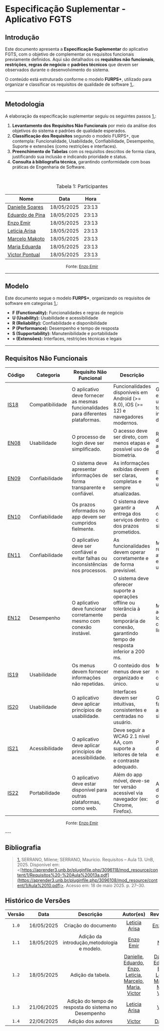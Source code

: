 # Especificação Suplementar - Aplicativo FGTS

## Introdução

Este documento apresenta a **Especificação Suplementar** do aplicativo FGTS, com o objetivo de complementar os requisitos funcionais previamente definidos. Aqui são detalhados os **requisitos não funcionais**, **restrições**, **regras de negócio** e **padrões técnicos** que devem ser observados durante o desenvolvimento do sistema. 

O conteúdo está estruturado conforme o modelo **FURPS+**, utilizado para organizar e classificar os requisitos de qualidade de software <a id="RP1" href="#TEC1">1.</a>.

---

## Metodologia

A elaboração da especificação suplementar seguiu os seguintes passos <a id="RP1" href="#TEC1">1.</a>:

1. **Levantamento dos Requisitos Não Funcionais** por meio da análise dos objetivos do sistema e padrões de qualidade esperados.
2. **Classificação dos Requisitos** segundo o modelo FURPS+, que contempla: Funcionalidade, Usabilidade, Confiabilidade, Desempenho, Suporte e extensões (como restrições e interfaces).
3. **Preenchimento de Tabelas** com os requisitos descritos de forma clara, justificando sua inclusão e indicando prioridade e status.
4. **Consulta à bibliografia técnica**, garantindo conformidade com boas práticas de Engenharia de Software.

<br>

<font size="3"><p style="text-align: center">Tabela 1: Participantes</p></font>

<div align="center">

<table>
  <thead>
    <tr>
      <th>Nome</th>
      <th>Data</th>
      <th>Hora</th>
    </tr>
  </thead>
  <tbody>
    <tr>
      <td><a href="https://github.com/danielle-soaress">Danielle Soares</a></td>
      <td>18/05/2025</td>
      <td>23:13</td>
    </tr>
    <tr>
      <td><a href="https://github.com/eduardodpms">Eduardo de Pina</a></td>
      <td>18/05/2025</td>
      <td>23:13</td>
    </tr>
    <tr>
      <td><a href="https://github.com/EnzoEmir">Enzo Emir</a></td>
      <td>18/05/2025</td>
      <td>23:13</td>
    </tr>
    <tr>
      <td><a href="https://github.com/Leticia-Arisa-K-Higa">Leticia Arisa</a></td>
      <td>18/05/2025</td>
      <td>23:13</td>
    </tr>
    <tr>
      <td><a href="https://github.com/MM4k">Marcelo Makoto</a></td>
      <td>18/05/2025</td>
      <td>23:13</td>
    </tr>
    <tr>
      <td><a href="https://github.com/dudaa28">Maria Eduarda</a></td>
      <td>18/05/2025</td>
      <td>23:13</td>
    </tr>
    <tr>
      <td><a href="https://github.com/VictorPontual">Victor Pontual</a></td>
      <td>18/05/2025</td>
      <td>23:13</td>
    </tr>
  </tbody>
</table>

</div>

<p style="font-size: 10pt; text-align: center;">Fonte: <a href="https://github.com/EnzoEmir">Enzo Emir</a></p>


---

## Modelo

Este documento segue o modelo **FURPS+**, organizando os requisitos de software em categorias <a id="RP1" href="#TEC1">1.</a>:

- **F (Functionality):** Funcionalidades e regras de negócio
- **U (Usability):** Usabilidade e acessibilidade
- **R (Reliability):** Confiabilidade e disponibilidade
- **P (Performance):** Desempenho e tempo de resposta
- **S (Supportability):** Manutenibilidade e portabilidade
- **+ (Extensões):** Interfaces, restrições técnicas e legais

---
## <a name="RNF"></a>Requisitos Não Funcionais

| Código                                                                                                             | Categoria       | Requisito Não Funcional                                                           | Descrição                                                                                                                                        | Justificativa                                                                            | Prioridade | Status       | Autor                                                    |
| ------------------------------------------------------------------------------------------------------------------ | --------------- | --------------------------------------------------------------------------------- | ------------------------------------------------------------------------------------------------------------------------------------------------ | ---------------------------------------------------------------------------------------- | ---------- | ------------ | -------------------------------------------------------- |
| [IS18](https://eduardodpms.github.io/REQ-FGTS/Elicitacao/Tecnicas-de-Elicitacao/Introspeccao/#IS_RF) | Compatibilidade | O aplicativo deve fornecer as mesmas funcionalidades para diferentes plataformas. | Funcionalidades disponíveis em Android (>= 8.0), iOS (>= 12) e navegadores modernos.                                                             | Garantir a experiência uniforme para todos os usuários, independentemente da plataforma. | Alta       | Não          | [Leticia Arisa](https://github.com/Leticia-Arisa-K-Higa) |
| [EN08](https://eduardodpms.github.io/REQ-FGTS/Elicitacao/Tecnicas-de-Elicitacao/Entrevista/#EN_RF)   | Usabilidade     | O processo de login deve ser simplificado.                                        | O acesso deve ser direto, com menos etapas e possível uso de biometria.                                                                          | Reduzir barreiras de acesso ao app e aumentar a adesão dos usuários.                     | Alta       | Não          | [Enzo Emir](https://github.com/EnzoEmir)                 |
| [EN09](https://eduardodpms.github.io/REQ-FGTS/Elicitacao/Tecnicas-de-Elicitacao/Entrevista/#EN_RF)   | Confiabilidade  | O sistema deve apresentar informações de forma transparente e confiável.          | As informações exibidas devem ser claras, completas e sempre atualizadas.                                                                        | Evita desconfiança e erros por parte do usuário.                                         | Alta       | Não          | [Maria Eduarda](https://github.com/dudaa28)              |
| [EN10](https://eduardodpms.github.io/REQ-FGTS/Elicitacao/Tecnicas-de-Elicitacao/Entrevista/#EN_RF)   | Confiabilidade  | Os prazos informados no app devem ser cumpridos fielmente.                        | O sistema deve garantir a entrega dos serviços dentro dos prazos prometidos.                                                                     | Atrasos comprometem a credibilidade do sistema.                                          | Alta       | Não          | [Eduardo de Pina](https://github.com/eduardodpms)        |
| [EN11](https://eduardodpms.github.io/REQ-FGTS/Elicitacao/Tecnicas-de-Elicitacao/Entrevista/#EN_RF)   | Confiabilidade  | O aplicativo deve ser confiável e evitar falhas ou inconsistências nos processos. | As funcionalidades devem operar corretamente e de forma previsível.                                                                              | Minimizar erros e retrabalhos que afetam a experiência do usuário.                       | Alta       | Parcialmente | [Marcelo Makoto](https://github.com/MM4k)                |
| [EN12](https://eduardodpms.github.io/REQ-FGTS/Elicitacao/Tecnicas-de-Elicitacao/Entrevista/#EN_RF)   | Desempenho      | O aplicativo deve funcionar corretamente mesmo com conexão instável.              | O sistema deve oferecer suporte a operações offline ou tolerância à perda temporária de conexão, garantindo tempo de resposta inferior a 200 ms. | Muitos usuários acessam o app em locais com conectividade limitada.                      | Média      | Não          | [Victor Pontual](https://github.com/VictorPontual)       |
| [IS19](https://eduardodpms.github.io/REQ-FGTS/Elicitacao/Tecnicas-de-Elicitacao/Introspeccao/#IS_RF) | Usabilidade     | Os menus devem fornecer informações não repetidas.                                | O conteúdo dos menus deve ser organizado e único.                                                                                                | Melhora a navegação e evita confusão do usuário.                                         | Média      | Não          | [Danielle Soares](https://github.com/danielle-soaress)   |
| [IS20](https://eduardodpms.github.io/REQ-FGTS/Elicitacao/Tecnicas-de-Elicitacao/Introspeccao/#IS_RF) | Usabilidade     | O aplicativo deve aplicar princípios de usabilidade.                              | Interfaces devem ser intuitivas, consistentes e centradas no usuário.                                                                            | Garante maior facilidade de uso e aprendizado do sistema.                                | Alta       | Não          | [Leticia Arisa](https://github.com/Leticia-Arisa-K-Higa) |
| [IS21](https://eduardodpms.github.io/REQ-FGTS/Elicitacao/Tecnicas-de-Elicitacao/Introspeccao/#IS_RF) | Acessibilidade  | O aplicativo deve aplicar princípios de acessibilidade.                           | Deve seguir a WCAG 2.1 nível AA, com suporte a leitores de tela e contraste adequado.                                                            | Promove inclusão digital e atende exigências legais.                                     | Alta       | Não          | [Maria Eduarda](https://github.com/dudaa28)              |
| [IS22](https://eduardodpms.github.io/REQ-FGTS/Elicitacao/Tecnicas-de-Elicitacao/Introspeccao/#IS_RF) | Portabilidade   | O aplicativo deve estar disponível para outras plataformas, como web.             | Além do app móvel, deve-se ter versão acessível via navegador (ex: Chrome, Firefox).                                                             | Aumenta o alcance do sistema e oferece alternativas de acesso.                           | Média      | Não          | [Enzo Emir](https://github.com/EnzoEmir)                 |



<p style="font-size: 10pt; text-align: center;">Fonte: <a href="https://github.com/EnzoEmir">Enzo Emir</a></p>
---

## Bibliografia

> <a id="RP1" href="#TEC1">1.</a> SERRANO, Milene; SERRANO, Maurício. Requisitos – Aula 13. UnB, 2025. Disponível em: <[https://aprender3.unb.br/pluginfile.php/3096118/mod_resource/content/1/Requisitos%20-%20Aula%20013a.pdf](https://aprender3.unb.br/pluginfile.php/3096108/mod_resource/content/1/Aula%2010.pdf)>. Acesso em: 18 de maio 2025. p. 27–30.



## Histórico de Versões

| Versão | Data | Descrição | Autor(es) | Revisor(es) |
| :-: | :-: | :-: | :-: | :-: |
| `1.0` | 16/05/2025 | Criação do documento | [Leticia Arisa](https://github.com/Leticia-Arisa-K-Higa) | [Enzo Emir](https://github.com/EnzoEmir)|
| `1.1` | 18/05/2025 | Adição da introdução,metodologia e modelo. |[Enzo Emir](https://github.com/EnzoEmir) |[Maria](https://github.com/dudaa28)|
| `1.2` | 18/05/2025 | Adição da tabela. |[Danielle](https://github.com/danielle-soaress), [Eduardo](https://github.com/eduardodpms), [Enzo](https://github.com/EnzoEmir), [Leticia](https://github.com/Leticia-Arisa-K-Higa), [Marcelo](https://github.com/MM4k), [Maria](https://github.com/dudaa28), [Victor](https://github.com/VictorPontual) |[Danielle](https://github.com/danielle-soaress), [Eduardo](https://github.com/eduardodpms), [Enzo](https://github.com/EnzoEmir), [Leticia](https://github.com/Leticia-Arisa-K-Higa), [Marcelo](https://github.com/MM4k), [Maria](https://github.com/dudaa28), [Victor](https://github.com/VictorPontual)|
| `1.3` | 21/06/2025 | Adição do tempo de resposta do sistema no Desempenho | [Leticia Arisa](https://github.com/Leticia-Arisa-K-Higa) | [Victor](https://github.com/VictorPontual) |
| `1.4` | 22/06/2025 | Adição dos autores | [Victor](https://github.com/VictorPontual) | [Danielle](https://github.com/danielle-soaress) |
